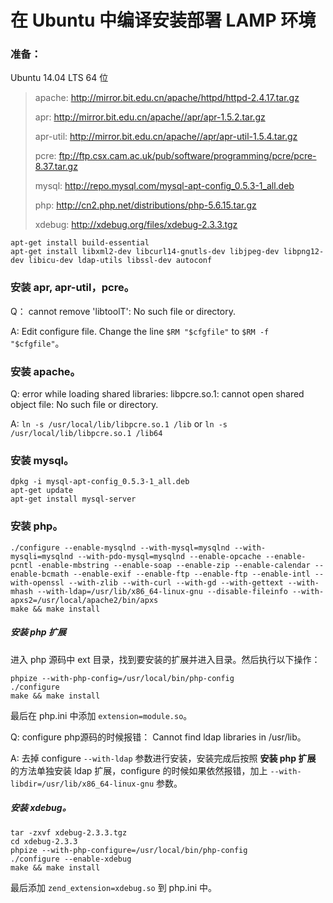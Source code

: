 # 在 Ubuntu 中编译安装部署 LAMP 环境

### 准备：

Ubuntu 14.04 LTS 64 位

> apache: http://mirror.bit.edu.cn/apache/httpd/httpd-2.4.17.tar.gz
>
> apr: http://mirror.bit.edu.cn/apache//apr/apr-1.5.2.tar.gz
>
> apr-util: http://mirror.bit.edu.cn/apache//apr/apr-util-1.5.4.tar.gz
>
> pcre: ftp://ftp.csx.cam.ac.uk/pub/software/programming/pcre/pcre-8.37.tar.gz
>
> mysql: http://repo.mysql.com/mysql-apt-config_0.5.3-1_all.deb
>	
> php: http://cn2.php.net/distributions/php-5.6.15.tar.gz
>
> xdebug: http://xdebug.org/files/xdebug-2.3.3.tgz

```
apt-get install build-essential
apt-get install libxml2-dev libcurl14-gnutls-dev libjpeg-dev libpng12-dev libicu-dev ldap-utils libssl-dev autoconf
```

### 安装 apr, apr-util，pcre。

Q： cannot remove 'libtoolT': No such file or directory.

A: Edit configure file. Change the line `$RM "$cfgfile"` to `$RM -f "$cfgfile"`。

### 安装 apache。

Q: error while loading shared libraries: libpcre.so.1: cannot open shared object file: No such file or directory.

A: `ln -s /usr/local/lib/libpcre.so.1 /lib` or `ln -s /usr/local/lib/libpcre.so.1 /lib64`

### 安装 mysql。

```
dpkg -i mysql-apt-config_0.5.3-1_all.deb
apt-get update
apt-get install mysql-server
```

### 安装 php。

```
./configure --enable-mysqlnd --with-mysql=mysqlnd --with-mysqli=mysqlnd --with-pdo-mysql=mysqlnd --enable-opcache --enable-pcntl -enable-mbstring --enable-soap --enable-zip --enable-calendar --enable-bcmath --enable-exif --enable-ftp --enable-ftp --enable-intl --with-openssl --with-zlib --with-curl --with-gd --with-gettext --with-mhash --with-ldap=/usr/lib/x86_64-linux-gnu --disable-fileinfo --with-apxs2=/usr/local/apache2/bin/apxs
make && make install
```

##### 安装 php 扩展

进入 php 源码中 ext 目录，找到要安装的扩展并进入目录。然后执行以下操作：

```
phpize --with-php-config=/usr/local/bin/php-config
./configure
make && make install
```

最后在 php.ini 中添加 `extension=module.so`。

Q: configure php源码的时候报错： Cannot find ldap libraries in /usr/lib。

A: 去掉 configure `--with-ldap` 参数进行安装，安装完成后按照 **安装 php 扩展** 的方法单独安装 ldap 扩展，configure 的时候如果依然报错，加上 `--with-libdir=/usr/lib/x86_64-linux-gnu` 参数。

##### 安装 xdebug。

```
tar -zxvf xdebug-2.3.3.tgz
cd xdebug-2.3.3
phpize --with-php-configure=/usr/local/bin/php-config
./configure --enable-xdebug
make && make install
```

最后添加 `zend_extension=xdebug.so` 到 php.ini 中。
